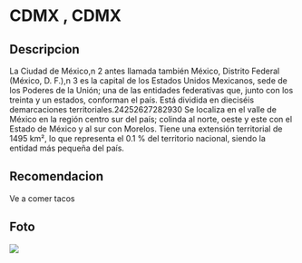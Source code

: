 # CDMX ,  CDMX

## Descripcion
La Ciudad de México,n 2​ antes llamada también México, Distrito Federal (México, D. F.),n 3​ es la capital de los Estados Unidos Mexicanos, sede de los Poderes de la Unión; una de las entidades federativas que, junto con los treinta y un estados, conforman el país. Está dividida en dieciséis demarcaciones territoriales.24​25​26​27​28​29​30​ Se localiza en el valle de México en la región centro sur del país; colinda al norte, oeste y este con el Estado de México y al sur con Morelos. Tiene una extensión territorial de 1495 km², lo que representa el 0.1 % del territorio nacional, siendo la entidad más pequeña del país.

## Recomendacion
Ve a comer tacos

## Foto
![](https://upload.wikimedia.org/wikipedia/commons/thumb/c/c8/Palacio_de_Bellas_Artes%2C_Mexico_City%2C_MX.jpg/112px-Palacio_de_Bellas_Artes%2C_Mexico_City%2C_MX.jpg)

